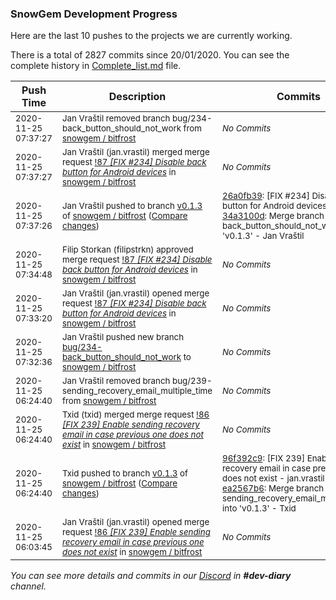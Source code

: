 
### SnowGem Development Progress

Here are the last 10 pushes to the projects we are currently working.

There is a total of 2827 commits since 20/01/2020. You can see the complete history in
 [Complete_list.md](Complete_list.md) file.

| Push Time | Description | Commits |
| --- | --- | --- |
| <sub>2020-11-25 07:37:27</sub> | <sub>Jan Vraštil removed branch bug/234-back_button_should_not_work from [snowgem / bitfrost](https://gitlab.com/snowgem/bitfrost)</sub> | <sub>_No Commits_</sub> |
| <sub>2020-11-25 07:37:27</sub> | <sub>Jan Vraštil (jan.vrastil) merged merge request [!87 *[FIX #234] Disable back button for Android devices*](https://gitlab.com/snowgem/bitfrost/-/merge_requests/87) in [snowgem / bitfrost](https://gitlab.com/snowgem/bitfrost)</sub> | <sub>_No Commits_</sub> |
| <sub>2020-11-25 07:37:26</sub> | <sub>Jan Vraštil pushed to branch [v0\.1\.3](https://gitlab.com/snowgem/bitfrost/commits/v0.1.3) of [snowgem / bitfrost](https://gitlab.com/snowgem/bitfrost) ([Compare changes](https://gitlab.com/snowgem/bitfrost/compare/ea2567b6879a0be2340d2ebc156090e8b51cfb63...34a3100d4a626966c4abd5b8827d822820bcde3c))</sub> | <sub>[26a0fb39](https://gitlab.com/snowgem/bitfrost/-/commit/26a0fb39f9a2dac22b60da1b6ac44e35692b880a): [FIX #234] Disable back button for Android devices - jan.vrastil<br>[34a3100d](https://gitlab.com/snowgem/bitfrost/-/commit/34a3100d4a626966c4abd5b8827d822820bcde3c): Merge branch 'bug/234-back_button_should_not_work' into 'v0.1.3' - Jan Vraštil</sub> |
| <sub>2020-11-25 07:34:48</sub> | <sub>Filip Storkan (filipstrkn) approved merge request [!87 *[FIX #234] Disable back button for Android devices*](https://gitlab.com/snowgem/bitfrost/-/merge_requests/87) in [snowgem / bitfrost](https://gitlab.com/snowgem/bitfrost)</sub> | <sub>_No Commits_</sub> |
| <sub>2020-11-25 07:33:20</sub> | <sub>Jan Vraštil (jan.vrastil) opened merge request [!87 *[FIX #234] Disable back button for Android devices*](https://gitlab.com/snowgem/bitfrost/-/merge_requests/87) in [snowgem / bitfrost](https://gitlab.com/snowgem/bitfrost)</sub> | <sub>_No Commits_</sub> |
| <sub>2020-11-25 07:32:36</sub> | <sub>Jan Vraštil pushed new branch [bug/234\-back\_button\_should\_not\_work](https://gitlab.com/snowgem/bitfrost/commits/bug/234-back_button_should_not_work) to [snowgem / bitfrost](https://gitlab.com/snowgem/bitfrost)</sub> | <sub>_No Commits_</sub> |
| <sub>2020-11-25 06:24:40</sub> | <sub>Jan Vraštil removed branch bug/239-sending_recovery_email_multiple_time from [snowgem / bitfrost](https://gitlab.com/snowgem/bitfrost)</sub> | <sub>_No Commits_</sub> |
| <sub>2020-11-25 06:24:40</sub> | <sub>Txid (txid) merged merge request [!86 *[FIX 239] Enable sending recovery email in case previous one does not exist*](https://gitlab.com/snowgem/bitfrost/-/merge_requests/86) in [snowgem / bitfrost](https://gitlab.com/snowgem/bitfrost)</sub> | <sub>_No Commits_</sub> |
| <sub>2020-11-25 06:24:40</sub> | <sub>Txid pushed to branch [v0\.1\.3](https://gitlab.com/snowgem/bitfrost/commits/v0.1.3) of [snowgem / bitfrost](https://gitlab.com/snowgem/bitfrost) ([Compare changes](https://gitlab.com/snowgem/bitfrost/compare/f8d2c3d46f9474565188c237aa6a28941d6042d2...ea2567b6879a0be2340d2ebc156090e8b51cfb63))</sub> | <sub>[96f392c9](https://gitlab.com/snowgem/bitfrost/-/commit/96f392c9729ac2a6a4f3dbd80c00b015f4b1f195): [FIX 239] Enable sending recovery email in case previous one does not exist - jan.vrastil<br>[ea2567b6](https://gitlab.com/snowgem/bitfrost/-/commit/ea2567b6879a0be2340d2ebc156090e8b51cfb63): Merge branch 'bug/239-sending_recovery_email_multiple_time' into 'v0.1.3' - Txid</sub> |
| <sub>2020-11-25 06:03:45</sub> | <sub>Jan Vraštil (jan.vrastil) opened merge request [!86 *[FIX 239] Enable sending recovery email in case previous one does not exist*](https://gitlab.com/snowgem/bitfrost/-/merge_requests/86) in [snowgem / bitfrost](https://gitlab.com/snowgem/bitfrost)</sub> | <sub>_No Commits_</sub> |

_You can see more details and commits in our [Discord](https://discord.gg/zumGnbg) in **#dev-diary** channel._
